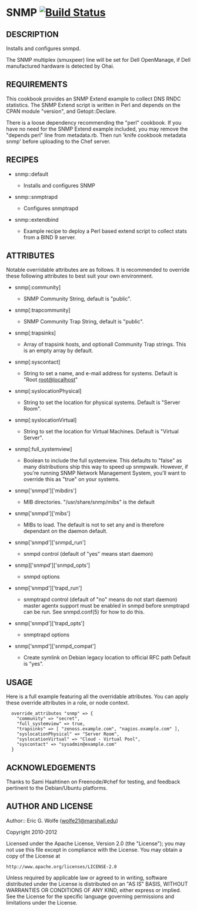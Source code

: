 # SNMP [![Build Status](https://secure.travis-ci.org/atomic-penguin/cookbook-snmp.png?branch=master)](http://travis-ci.org/atomic-penguin/cookbook-snmp)

## DESCRIPTION

Installs and configures snmpd.

The SNMP multiplex (smuxpeer) line will be set for Dell OpenManage, if Dell
manufactured hardware is detected by Ohai.

## REQUIREMENTS

This cookbook provides an SNMP Extend example to collect DNS RNDC statistics.
The SNMP Extend script is written in Perl and depends on the CPAN module "version",
and Getopt::Declare.

There is a loose dependency recommending the "perl" cookbook.
If you have no need for the SNMP Extend example included, you may remove the
"depends perl" line from metadata.rb. Then run 'knife cookbook metadata snmp'
before uploading to the Chef server.

## RECIPES

* snmp::default
  - Installs and configures SNMP

* snmp::snmptrapd
  - Configures snmptrapd

* snmp::extendbind
  - Example recipe to deploy a Perl based extend script to collect stats
    from a BIND 9 server.

## ATTRIBUTES

Notable overridable attributes are as follows.  It is recommended to override
these following attributes to best suit your own environment.

* snmp[:community]
  - SNMP Community String, default is "public".

* snmp[:trapcommunity]
  - SNMP Community Trap String, default is "public".

* snmp[:trapsinks]
  - Array of trapsink hosts, and optionall Community Trap strings.
    This is an empty array by default.

* snmp[:syscontact]
  - String to set a name, and e-mail address for systems.
    Default is "Root <root@localhost>"

* snmp[:syslocationPhysical]
  - String to set the location for physical systems.
    Default is "Server Room".

* snmp[:syslocationVirtual]
  - String to set the location for Virtual Machines.
    Default is "Virtual Server".

* snmp[:full\_systemview]
  - Boolean to include the full systemview.
    This defaults to "false" as many distributions ship this way to speed up
     snmpwalk.  However, if you're running SNMP Network Management System,
     you'll want to override this as "true" on your systems.

* snmp['snmpd']['mibdirs']
  - MIB directories.  "/usr/share/snmp/mibs" is the default

* snmp['snmpd']['mibs']
  - MIBs to load.  The default is not to set any and is therefore dependant
     on the daemon default.

* snmp['snmpd']['snmpd_run']
  - snmpd control (default of "yes" means start daemon)

* snmp]['snmpd']['snmpd_opts']
  - snmpd options

* snmp['snmpd']['trapd_run']
  - snmptrapd control (default of "no" means do not start daemon)
    master agentx support must be enabled in snmpd before snmptrapd
    can be run.  See snmpd.conf(5) for how to do this.

* snmp['snmpd']['trapd_opts']
  - snmptrapd options

* snmp['snmpd']['snmpd_compat']
  - Create symlink on Debian legacy location to official RFC path
    Default is "yes".

## USAGE

Here is a full example featuring all the overridable attributes.
You can apply these override attributes in a role, or node context.

```
  override_attributes "snmp" => {
    "community" => "secret",
    "full_systemview" => true,
    "trapsinks" => [ "zenoss.example.com", "nagios.example.com" ],
    "syslocationPhysical" => "Server Room",
    "syslocationVirtual" => "Cloud - Virtual Pool",
    "syscontact" => "sysadmin@example.com"
  }
```

## ACKNOWLEDGEMENTS

Thanks to Sami Haahtinen <zanaga> on Freenode/#chef for testing,
and feedback pertinent to the Debian/Ubuntu platforms.

## AUTHOR AND LICENSE

Author:: Eric G. Wolfe (<wolfe21@marshall.edu>)

Copyright 2010-2012

Licensed under the Apache License, Version 2.0 (the "License");
you may not use this file except in compliance with the License.
You may obtain a copy of the License at

    http://www.apache.org/licenses/LICENSE-2.0

Unless required by applicable law or agreed to in writing, software
distributed under the License is distributed on an "AS IS" BASIS,
WITHOUT WARRANTIES OR CONDITIONS OF ANY KIND, either express or implied.
See the License for the specific language governing permissions and
limitations under the License.
